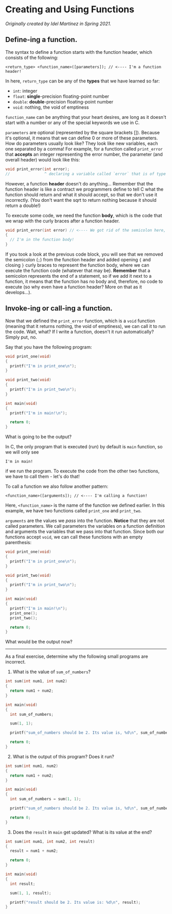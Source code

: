 # Creating and Using Functions

*Originally created by Idel Martinez in Spring 2021.*

## **Define**-ing a function.

The syntax to define a function starts with the function header, which consists of the following:

```
<return_type> <function_name>([parameters]); // <---- I'm a function header!
```

In here, `return_type` can be any of the **types** that we have learned so far:

* `int`: integer
* `float`: **single**-precision floating-point number
* `double`: **double**-precision floating-point number
* `void`: nothing, the void of emptiness

`function_name` can be anything that your heart desires, are long as it doesn't start with a number or any of the special keywords we use in C.

`parameters` are optional (represented by the square brackets []). Because it's optional, it means that we can define 0 or more of these parameters. How do parameters usually look like? They look like new variables, each one separated by a comma! For example, for a function called `print_error` that **accepts** an integer representing the error number, the parameter (and overall header) would look like this:

``` c
void print_error(int error);
//               ^ declaring a variable called `error` that is of type `int`
```

However, a function **header** doesn't do anything... Remember that the function header is like a contract we programmers define to tell C what the function should return and what it should accept, so that we don't use it incorrectly. (You don't want the sqrt to return nothing because it should return a double!)

To execute some code, we need the function **body**, which is the code that we wrap with the curly braces after a function header.

``` c
void print_error(int error) // <---- We got rid of the semicolon here, why?
{
  // I'm in the function body!
}
```

If you took a look at the previous code block, you will see that we removed the semicolon (`;`) from the function header and added opening `{` and closing `}` curly braces to represent the function body, where we can execute the function code (whatever that may be). **Remember** that a semicolon represents the end of a statement, so if we add it next to a function, it means that the function has no body and, therefore, no code to execute (so why even have a function header? More on that as it develops...).

## **Invoke**-ing or **call**-ing a function.

Now that we defined the `print_error` function, which is a `void` function (meaning that it returns nothing, the void of emptiness), we can call it to run the code. Wait, what? If I write a function, doesn't it run automatically? Simply put, no.

Say that you have the following program:

``` c
void print_one(void)
{
  printf("I'm in print_one\n");
}

void print_two(void)
{
  printf("I'm in print_two\n");
}

int main(void)
{
  printf("I'm in main!\n");

  return 0;
}
```

What is going to be the output?

In C, the only program that is executed (run) by default is `main` function, so we will only see

```
I'm in main!
```

if we run the program. To execute the code from the other two functions, we have to call them - let's do that!

To call a function we also follow another pattern:

```
<function_name>([arguments]); // <---- I'm calling a function!
```

Here, `<function_name>` is the name of the function we defined earlier. In this example, we have two functions called `print_one` and `print_two`.

`arguments` are the values we *pass* into the function. **Notice** that they are not called parameters. We call parameters the variables on a function definition and arguments the variables that we pass into that function. Since both our functions accept `void`, we can call these functions with an empty parenthesis:

``` c
void print_one(void)
{
  printf("I'm in print_one\n");
}

void print_two(void)
{
  printf("I'm in print_two\n");
}

int main(void)
{
  printf("I'm in main!\n");
  print_one();
  print_two();

  return 0;
}
```

What would be the output now?

---

As a final exercise, determine why the following small programs are incorrect.

1. What is the value of `sum_of_numbers`?

  ``` c
  int sum(int num1, int num2)
  {
    return num1 + num2;
  }

  int main(void)
  {
    int sum_of_numbers;

    sum(1, 1);

    printf("sum_of_numbers should be 2. Its value is, %d\n", sum_of_numbers);

    return 0;
  }
  ```

2. What is the output of this program? Does it run?

  ``` c
  int sum(int num1, num2)
  {
    return num1 + num2;
  }

  int main(void)
  {
    int sum_of_numbers = sum(1, 1);

    printf("sum_of_numbers should be 2. Its value is, %d\n", sum_of_numbers);

    return 0;
  }
  ```

3. Does the `result` in `main` get updated? What is its value at the end?

  ``` c
  int sum(int num1, int num2, int result)
  {
    result = num1 + num2;

    return 0;
  }

  int main(void)
  {
    int result;

    sum(1, 1, result);

    printf("result should be 2. Its value is: %d\n", result);
  }
  ```
